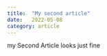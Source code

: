 ```yaml
---
title:  "My second article"
date:   2022-05-08
category: article
---
```


my Second Article looks just fine